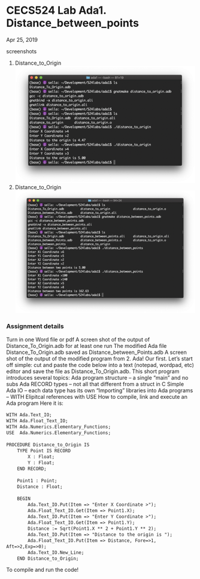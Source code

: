 # CECS524 Lab Ada1. Distance_between_points
Apr 25, 2019

screenshots
1. Distance_to_Origin
![Distance_to_Origin](ada1_distance_to_origin.png)
2. Distance_to_Origin
![Distance_between_Points](ada1_distance_between_points.png)


### Assignment details
Turn in one Word file or pdf
A screen shot of the output of Distance_To_Origin.adb for at least one run
The modified Ada file Distance_To_Origin.adb saved as Distance_between_Points.adb
A screen shot of the output of the modified program from 2.
Ada! Our first. Let’s start off simple: cut and paste the code below into a text (notepad, wordpad, etc) editor and save the file as Distance_To_Origin.adb. This short program introduces several topics:
Ada program structure – a single “main” and no subs
Ada RECORD types – not all that different from a struct in C
Simple Ada IO – each data type has its own
“Importing” libraries into Ada programs – WITH
Elipitcal references with USE
How to compile, link and execute an Ada program
Here it is:
```
WITH Ada.Text_IO;
WITH Ada.Float_Text_IO;
WITH Ada.Numerics.Elementary_Functions;
USE  Ada.Numerics.Elementary_Functions;

PROCEDURE Distance_to_Origin IS
	TYPE Point IS RECORD
		X : Float;
		Y : Float;
	END RECORD;

	Point1 : Point;
	Distance : Float;

	BEGIN
		Ada.Text_IO.Put(Item => "Enter X Coordinate >");
		Ada.Float_Text_IO.Get(Item => Point1.X);
		Ada.Text_IO.Put(Item => "Enter Y Coordinate >");
		Ada.Float_Text_IO.Get(Item => Point1.Y);
		Distance := Sqrt(Point1.X ** 2 + Point1.Y ** 2);
		Ada.Text_IO.Put(Item => "Distance to the origin is ");
		Ada.Float_Text_IO.Put(Item => Distance, Fore=>1, Aft=>2,Exp=>0);
		Ada.Text_IO.New_Line;
	END Distance_to_Origin;
```
To compile and run the code!
